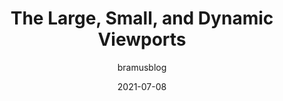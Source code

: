 ---
author: bramusblog
date: 2021-07-08
layout: post.njk
tags:
  - article
  - layout
  - responsive-design
  - css
target_url: https://www.bram.us/2021/07/08/the-large-small-and-dynamic-viewports/
title: The Large, Small, and Dynamic Viewports
---